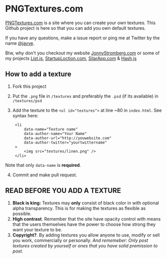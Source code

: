 # PNGTextures.com

[PNGTextures.com](http://pngtextures.com) is a site where you can 
create your own textures. This Github project is here so that 
you can add you own default textures.

If you have any questions, make a issue report or ping
me at Twitter by the name [@javve](http://twitter.com/javve).

Btw, why don't you checkout my website [JonnyStromberg.com](http://jonnystromberg.com) 
or some of my projects [List.js](http://listjs.com), 
[StartupLoction.com](http://startuplocation.com), [SilarApp.com](http://silarapp.com) & [Hash.js](http://github.com/javve/hash.js)

## How to add a texture

1. Fork this project

2. Put the `.png` file in `/textures` and preferably the `.psd` 
(if its available) in `/textures/psd`

3. Add the texture to the `<ul id="textures">` at line ~80 in `index.html`.
See syntax here:

	    <li 
	        data-name="Texture name" 
	        data-author-name="Your Name" 
	        data-author-url="http://youwebsite.com" 
	        data-author-twitter="yourtwittername"
	    >
		    <img src="textures/linen.png" />
	    </li>	    
Note that only `data-name` is **required**.

4. Commit and make pull request.

## READ BEFORE YOU ADD A TEXTURE
1. **Black is king:** Textures may **only** consist of black color in with optional
alpha transparency. This is for making the textures as flexible as possible.
2. **High contrast**. Remember that the site have opacity control with means that
the users themselves have the power to choose how strong they want your texture
to be.
3. **Copyright?**. By adding textures you allow anyone to use, modify or sell you work,
commercially or personally.
_And rememeber: Only post textures created by yourself or 
ones that you have solid premission to post._